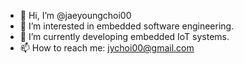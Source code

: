 - 👋 Hi, I’m @jaeyoungchoi00
- 👀 I’m interested in embedded software engineering.
- 🌱 I’m currently developing embedded IoT systems. 
- 📫 How to reach me: jychoi00@gmail.com 

<!---
jaeyoungchoi00/jaeyoungchoi00 is a ✨ special ✨ repository because its `README.md` (this file) appears on your GitHub profile.
You can click the Preview link to take a look at your changes.
--->
